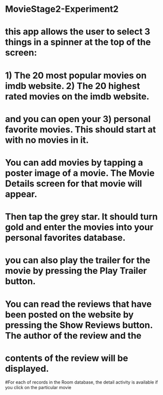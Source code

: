 # MovieStage2-Experiment2
#  this app allows the user to select 3 things in a spinner at the top of the screen: 
# 1) The 20 most popular movies on imdb website.  2) The 20 highest rated movies on the imdb website.  
# and you can open your 3) personal favorite movies.   This should start at with no movies in it.
#  You can add movies by tapping a poster image of a movie.  The Movie Details screen for that movie will appear.
#  Then tap the grey star.  It should turn gold and enter the movies into your personal favorites database.
#  you can also play the trailer for the movie by pressing the Play Trailer button.
#  You can read the reviews that have been posted on the website by pressing the Show Reviews button.   The author of the review and the
# contents of the review will be displayed.
#For each of records in the Room database, the detail activity is available if you click on the particular movie
